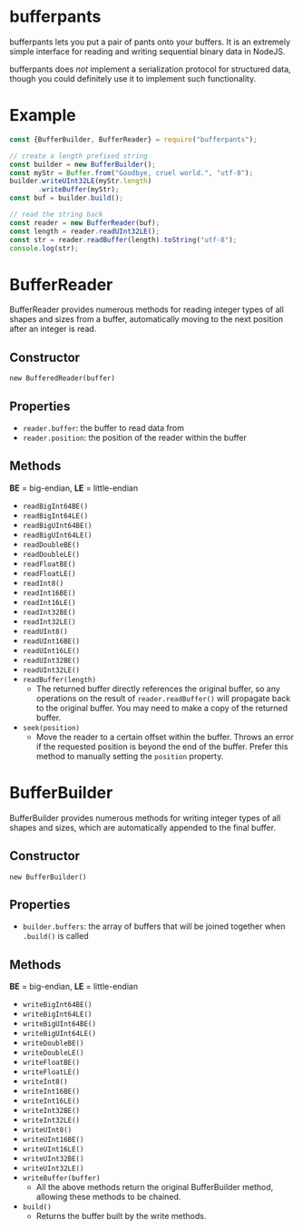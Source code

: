 # bufferpants

bufferpants lets you put a pair of pants onto your buffers. It is an extremely simple interface for reading and writing sequential binary data in NodeJS. 

bufferpants does *not* implement a serialization protocol for structured data, though you could definitely use it to implement such functionality.

# Example

```js
const {BufferBuilder, BufferReader} = require("bufferpants");

// create a length prefixed string
const builder = new BufferBuilder();
const myStr = Buffer.from("Goodbye, cruel world.", "utf-8");
builder.writeUInt32LE(myStr.length)
       .writeBuffer(myStr);
const buf = builder.build();

// read the string back
const reader = new BufferReader(buf);
const length = reader.readUInt32LE();
const str = reader.readBuffer(length).toString("utf-8");
console.log(str);
```

# BufferReader

BufferReader provides numerous methods for reading integer types of all shapes and sizes from a buffer, automatically moving to the next position after an integer is read.

## Constructor

```new BufferedReader(buffer)```

## Properties

* `reader.buffer`: the buffer to read data from
* `reader.position`: the position of the reader within the buffer

## Methods

**BE** = big-endian, **LE** = little-endian

* `readBigInt64BE()`
* `readBigInt64LE()`
* `readBigUInt64BE()`
* `readBigUInt64LE()`
* `readDoubleBE()`
* `readDoubleLE()`
* `readFloatBE()`
* `readFloatLE()`
* `readInt8()`
* `readInt16BE()`
* `readInt16LE()`
* `readInt32BE()`
* `readInt32LE()`
* `readUInt8()`
* `readUInt16BE()`
* `readUInt16LE()`
* `readUInt32BE()`
* `readUInt32LE()`
* `readBuffer(length)`
    * The returned buffer directly references the original buffer, so any operations on the result of `reader.readBuffer()` will propagate back to the original buffer. You may need to make a copy of the returned buffer.
* `seek(position)`
    * Move the reader to a certain offset within the buffer. Throws an error if the requested position is beyond the end of the buffer. Prefer this method to manually setting the `position` property.

# BufferBuilder

BufferBuilder provides numerous methods for writing integer types of all shapes and sizes, which are automatically appended to the final buffer.

## Constructor

```new BufferBuilder()```

## Properties

* `builder.buffers`: the array of buffers that will be joined together when `.build()` is called

## Methods

**BE** = big-endian, **LE** = little-endian

* `writeBigInt64BE()`
* `writeBigInt64LE()`
* `writeBigUInt64BE()`
* `writeBigUInt64LE()`
* `writeDoubleBE()`
* `writeDoubleLE()`
* `writeFloatBE()`
* `writeFloatLE()`
* `writeInt8()`
* `writeInt16BE()`
* `writeInt16LE()`
* `writeInt32BE()`
* `writeInt32LE()`
* `writeUInt8()`
* `writeUInt16BE()`
* `writeUInt16LE()`
* `writeUInt32BE()`
* `writeUInt32LE()`
* `writeBuffer(buffer)`
    * All the above methods return the original BufferBuilder method, allowing these methods to be chained.
* `build()`
    * Returns the buffer built by the write methods.